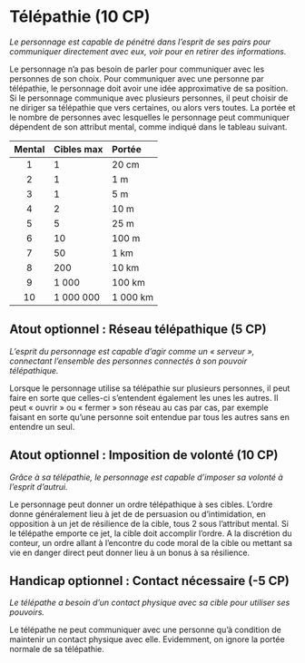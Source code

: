 # Télépathie (10 CP)
*Le personnage est capable de pénétré dans l’esprit de ses pairs pour communiquer directement avec eux, voir pour en retirer des informations.*

Le personnage n’a pas besoin de parler pour communiquer avec les personnes de son choix. Pour communiquer avec une personne par télépathie, le personnage doit avoir une idée approximative de sa position. Si le personnage communique avec plusieurs personnes, il peut choisir de ne diriger sa télépathie que vers certaines, ou alors vers toutes. La portée et le nombre de personnes avec lesquelles le personnage peut communiquer dépendent de son attribut mental, comme indiqué dans le tableau suivant.

| Mental  | Cibles max | Portée  | 
| :-------: | :------------ | :------- |
| 1 | 1 | 20 cm |
| 2 | 1 | 1 m |
| 3 | 1 | 5 m |
| 4 | 2 | 10 m |
| 5 | 5 | 25 m |
| 6 | 10 | 100 m |
| 7 | 50 | 1 km |
| 8 | 200 | 10 km |
| 9 | 1 000 | 100 km |
| 10 | 1 000 000 | 1 000 km |

## Atout optionnel : Réseau télépathique (5 CP)
*L’esprit du personnage est capable d’agir comme un « serveur », connectant l’ensemble des personnes connectés à son pouvoir télépathique.*

Lorsque le personnage utilise sa télépathie sur plusieurs personnes, il peut faire en sorte que celles-ci s’entendent également les unes les autres. Il peut « ouvrir » ou « fermer » son réseau au cas par cas, par exemple faisant en sorte qu’une personne soit entendue par tous les autres sans en entendre un seul.

## Atout optionnel : Imposition de volonté (10 CP)
*Grâce à sa télépathie, le personnage est capable d’imposer sa volonté à l’esprit d’autrui.*

Le personnage peut donner un ordre télépathique à ses cibles. L’ordre donne généralement lieu à jet de de persuasion ou d’intimidation, en opposition à un jet de résilience de la cible, tous 2 sous l’attribut mental. Si le télépathe emporte ce jet, la cible doit accomplir l’ordre. A la discrétion du conteur, un ordre allant à l’encontre du code moral de la cible ou mettant sa vie en danger direct peut donner lieu à un bonus à sa résilience.

## Handicap optionnel : Contact nécessaire (-5 CP)
*Le télépathe a besoin d’un contact physique avec sa cible pour utiliser ses pouvoirs.*

Le télépathe ne peut communiquer avec une personne qu’à condition de maintenir un contact physique avec elle. Evidemment, on ignore la portée normale de sa télépathie.
